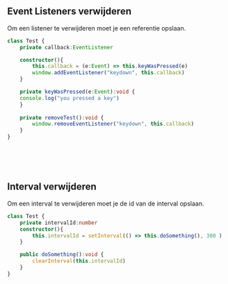## Event Listeners verwijderen

Om een listener te verwijderen moet je een referentie opslaan.
```typescript
class Test {
    private callback:EventListener

    constructor(){
        this.callback = (e:Event) => this.keyWasPressed(e)
        window.addEventListener("keydown", this.callback)
    }

    private keyWasPressed(e:Event):void {
	console.log("you pressed a key")
    }
    
    private removeTest():void {
        window.removeEventListener("keydown", this.callback)
    }
}
```
<br>
<br>
<br>

## Interval verwijderen

Om een interval te verwijderen moet je de id van de interval opslaan.
```typescript
class Test {
    private intervalId:number
    constructor(){
        this.intervalId = setInterval(() => this.doSomething(), 300 )
    }

    public doSomething():void {
        clearInterval(this.intervalId)
    }
}
```
